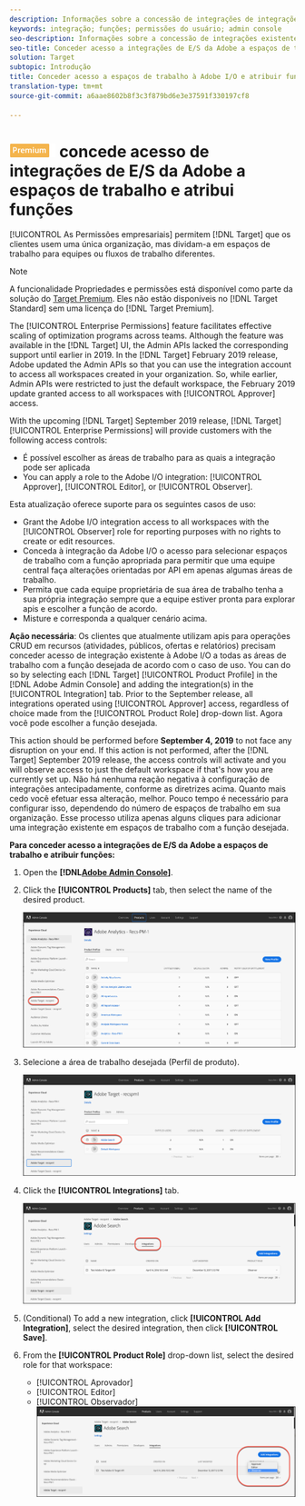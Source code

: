 ```yaml
---
description: Informações sobre a concessão de integrações de integrações da Adobe/O a todas as áreas de trabalho com a função desejada.
keywords: integração; funções; permissões do usuário; admin console
seo-description: Informações sobre a concessão de integrações existentes da Adobe I/O a todas as áreas de trabalho com a função desejada no Adobe Target
seo-title: Conceder acesso a integrações de E/S da Adobe a espaços de trabalho e atribuir funções no Adobe Target
solution: Target
subtopic: Introdução
title: Conceder acesso a espaços de trabalho à Adobe I/O e atribuir funções
translation-type: tm+mt
source-git-commit: a6aae8602b8f3c3f879bd6e3e37591f330197cf8

---
```



# ![PREMIUM](/help/assets/premium.png) concede acesso de integrações de E/S da Adobe a espaços de trabalho e atribui funções

[!UICONTROL As Permissões empresariais] permitem [!DNL Target] que os clientes usem uma única organização, mas dividam-a em espaços de trabalho para equipes ou fluxos de trabalho diferentes.

>[!NOTE]
>
>A funcionalidade Propriedades e permissões está disponível como parte da solução do [Target Premium](/help/c-intro/intro.md#premium). Eles não estão disponíveis no [!DNL Target Standard] sem uma licença do [!DNL Target Premium].

The [!UICONTROL Enterprise Permissions] feature facilitates effective scaling of optimization programs across teams. Although the feature was available in the [!DNL Target] UI, the Admin APIs lacked the corresponding support until earlier in 2019. In the [!DNL Target] February 2019 release, Adobe updated the Admin APIs so that you can use the integration account to access all workspaces created in your organization. So, while earlier, Admin APIs were restricted to just the default workspace, the February 2019 update granted access to all workspaces with [!UICONTROL Approver] access.

With the upcoming [!DNL Target] September 2019 release, [!DNL Target] [!UICONTROL Enterprise Permissions] will provide customers with the following access controls:

* É possível escolher as áreas de trabalho para as quais a integração pode ser aplicada
* You can apply a role to the Adobe I/O integration: [!UICONTROL Approver], [!UICONTROL Editor], or [!UICONTROL Observer].

Esta atualização oferece suporte para os seguintes casos de uso:

* Grant the Adobe I/O integration access to all workspaces with the [!UICONTROL Observer] role for reporting purposes with no rights to create or edit resources.
* Conceda à integração da Adobe I/O o acesso para selecionar espaços de trabalho com a função apropriada para permitir que uma equipe central faça alterações orientadas por API em apenas algumas áreas de trabalho.
* Permita que cada equipe proprietária de sua área de trabalho tenha a sua própria integração sempre que a equipe estiver pronta para explorar apis e escolher a função de acordo.
* Misture e corresponda a qualquer cenário acima.

**Ação necessária**: Os clientes que atualmente utilizam apis para operações CRUD em recursos (atividades, públicos, ofertas e relatórios) precisam conceder acesso de integração existente à Adobe I/O a todas as áreas de trabalho com a função desejada de acordo com o caso de uso. You can do so by selecting each [!DNL Target] [!UICONTROL Product Profile] in the [!DNL Adobe Admin Console] and adding the integration(s) in the [!UICONTROL Integration] tab. Prior to the September release, all integrations operated using [!UICONTROL Approver] access, regardless of choice made from the [!UICONTROL Product Role] drop-down list. Agora você pode escolher a função desejada.

This action should be performed before **September 4, 2019** to not face any disruption on your end. If this action is not performed, after the [!DNL Target] September 2019 release, the access controls will activate and you will observe access to just the default workspace if that's how you are currently set up. Não há nenhuma reação negativa à configuração de integrações antecipadamente, conforme as diretrizes acima. Quanto mais cedo você efetuar essa alteração, melhor. Pouco tempo é necessário para configurar isso, dependendo do número de espaços de trabalho em sua organização. Esse processo utiliza apenas alguns cliques para adicionar uma integração existente em espaços de trabalho com a função desejada.

**Para conceder acesso a integrações de E/S da Adobe a espaços de trabalho e atribuir funções:**

1. Open the **[!DNL[Adobe Admin Console](https://adminconsole.adobe.com)]**.

1. Click the **[!UICONTROL Products]** tab, then select the name of the desired product.

   ![Escolha o produto no Adobe Admin Console](/help/administrating-target/c-user-management/property-channel/assets/io-choose-product.png)

1. Selecione a área de trabalho desejada (Perfil de produto).

   ![Selecione o perfil de produto](/help/administrating-target/c-user-management/property-channel/assets/io-select-product-profile.png)

1. Click the **[!UICONTROL Integrations]** tab.

   ![Guia Integrações](/help/administrating-target/c-user-management/property-channel/assets/integrations-tab.png)

1. (Conditional) To add a new integration, click **[!UICONTROL Add Integration]**, select the desired integration, then click **[!UICONTROL Save]**.

1. From the **[!UICONTROL Product Role]** drop-down list, select the desired role for that workspace:

   * [!UICONTROL Aprovador]
   * [!UICONTROL Editor]
   * [!UICONTROL Observador]
   ![Escolher função do perfil do produto](/help/administrating-target/c-user-management/property-channel/assets/product-profile-role.png)
